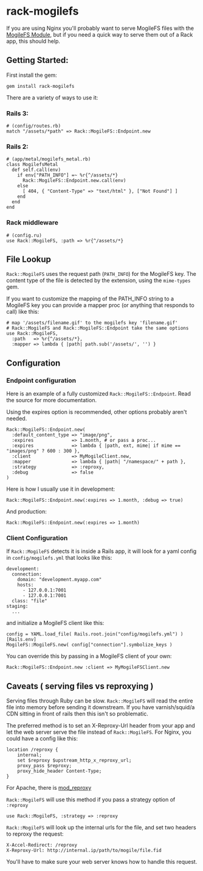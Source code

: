 # rack-mogilefs

If you are using Nginx you'll probably want to serve MogileFS files with
the [MogileFS Module](http://www.grid.net.ru/nginx/mogilefs.en.html), but if
you need a quick way to serve them out of a Rack app, this should help.

## Getting Started:

First install the gem:

    gem install rack-mogilefs

There are a variety of ways to use it:

### Rails 3:

    # (config/routes.rb)
    match "/assets/*path" => Rack::MogileFS::Endpoint.new

### Rails 2:

    # (app/metal/mogilefs_metal.rb)
    class MogilefsMetal
      def self.call(env)
        if env["PATH_INFO"] =~ %r{^/assets/*}
          Rack::MogileFS::Endpoint.new.call(env)
        else
          [ 404, { "Content-Type" => "text/html" }, ["Not Found"] ]
        end
      end
    end

### Rack middleware
    # (config.ru)
    use Rack::MogileFS, :path => %r{^/assets/*}

## File Lookup

`Rack::MogileFS` uses the request path (`PATH_INFO`) for the MogileFS key. The
content type of the file is detected by the extension, using the `mime-types`
gem.

If you want to customize the mapping of the PATH_INFO string to a MogileFS key
you can provide a mapper proc (or anything that responds to call) like this:

    # map '/assets/filename.gif' to the mogilefs key 'filename.gif'
    # Rack::MogileFS and Rack::MogileFS::Endpoint take the same options
    use Rack::MogileFS,
      :path   => %r{^/assets/*},
      :mapper => lambda { |path| path.sub('/assets/', '') }

## Configuration

### Endpoint configuration

Here is an example of a fully customized `Rack::MogileFS::Endpoint`. Read the
source for more documentation.

Using the expires option is recommended, other options probably aren't needed.

    Rack::MogileFS::Endpoint.new(
      :default_content_type => "image/png",
      :expires              => 1.month, # or pass a proc...
      :expires              => lambda { |path, ext, mime| if mime == "images/png" ? 600 : 300 },
      :client               => MyMogileClient.new,
      :mapper               => lambda { |path| "/namespace/" + path },
      :strategy             => :reproxy,
      :debug                => false
    )

Here is how I usually use it in development:

    Rack::MogileFS::Endpoint.new(:expires => 1.month, :debug => true)

And production:

    Rack::MogileFS::Endpoint.new(:expires => 1.month)

### Client Configuration

If `Rack::MogileFS` detects it is inside a Rails app, it will look for a yaml
config in `config/mogilefs.yml` that looks like this:

    development:
      connection:
        domain: "development.myapp.com"
        hosts:
          - 127.0.0.1:7001
          - 127.0.0.1:7001
      class: "file"
    staging:
      ...


and initialize a MogileFS client like this:

    config = YAML.load_file( Rails.root.join("config/mogilefs.yml") )[Rails.env]
    MogileFS::MogileFS.new( config["connection"].symbolize_keys )

You can override this by passing in a MogileFS client of your own:

    Rack::MogileFS::Endpoint.new :client => MyMogileFSClient.new

## Caveats ( serving files vs reproxying )

Serving files through Ruby can be slow. `Rack::MogileFS` will read the entire
file into memory before sending it downstream. If you have varnish/squid/a CDN
sitting in front of rails then this isn't so problematic.

The preferred method is to set an X-Reproxy-Url header from your app and let
the web server serve the file instead of `Rack::MogileFS`. For Nginx, you
could have a config like this:

    location /reproxy {
        internal;
        set $reproxy $upstream_http_x_reproxy_url;
        proxy_pass $reproxy;
        proxy_hide_header Content-Type;
    }

For Apache, there is [mod_reproxy](http://github.com/jamis/mod_reproxy)

`Rack::MogileFS` will use this method if you pass a strategy option of `:reproxy`

    use Rack::MogileFS, :strategy => :reproxy

`Rack::MogileFS` will look up the internal urls for the file, and set two
headers to reproxy the request:

    X-Accel-Redirect: /reproxy
    X-Reproxy-Url: http://internal.ip/path/to/mogile/file.fid

You'll have to make sure your web server knows how to handle this request.

